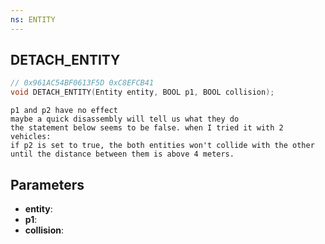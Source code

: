 ```yaml
---
ns: ENTITY
---
```

## DETACH_ENTITY

```c
// 0x961AC54BF0613F5D 0xC8EFCB41
void DETACH_ENTITY(Entity entity, BOOL p1, BOOL collision);
```

```
p1 and p2 have no effect   
maybe a quick disassembly will tell us what they do  
the statement below seems to be false. when I tried it with 2 vehicles:  
if p2 is set to true, the both entities won't collide with the other until the distance between them is above 4 meters.  
```

## Parameters
* **entity**: 
* **p1**: 
* **collision**: 

